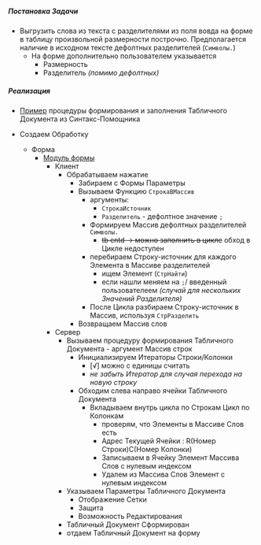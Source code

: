 
#####  Постановка Задачи

- Выгрузить слова из текста c разделителями из поля вовда на форме в таблицу произвольной размерности построчно. Предполагается наличие в исходном тексте дефолтных разделителей (`Символы.`) 
    - На  форме дополнительно пользователем указывается
        - Размерность 
        - Разделитель *(помимо дефолтных)*


##### Реализация

- [Пример](https://github.com/alex-dev-2020/Txt_to_Array/commit/255ac486e2142a36bbd762026eb52d69f498162b) процедуры формирования и заполнения Табличного Документа из Синтакс-Помощника


- Создаем Обработку
    - Форма
        - [Модуль формы](https://github.com/alex-dev-2020/Txt_to_Array/commit/af6005cd30a826c0041c93cc7c55b3c9af10125e)
            - Клиент 
                - Обрабатываем нажатие
                    - Забираем с Формы Параметры
                    - Вызываем Функцию `СтрокаВМассив` 
                        - аргументы:
                            - `СтрокаИсточник`
                            -  `Разделитель`  - дефолтное значение `;`
                        - Формируем Массив дефолтных разделителей `Символы.`
                            - ~~tb  cntd → можно заполнить в цикле~~  обход в Цикле недоступен
                        - перебираем Строку-источник для каждого Элемента в Массиве разделителей
                            - ищем Элемент (`СтрНайти`)
                            - если нашли меняем на `;`/ введенный пользователеем *(случай  для нескольких Значений Разделителя)*
                        - После  Цикла разбираем Строку-источник в Массив, используя  `СтрРазделить`
                    - Возвращаем Массив слов
            - Сервер 
                - Вызываем процедуру формирования Табличного Документа
                        - аргумент Массив строк
                    - Инициализируем Итераторы Строки/Колонки
                        - [√]  можно с единицы считать 
                        - *не  забыть Итератор для  случая перехода на новую строку*
                    - Обходим слева направо  ячейки  Табличного Документа
                        - Вкладываем внутрь цикла по Строкам Цикл по Колонкам 
                            - проверям, что Элементы в Массиве Слов есть 
                            - Адрес Текущей Ячейки : R(Номер Строки)С(Номер Колонки)
                            - Записываем в Ячейку Элемент Массива Слов с нулевым индексом 
                            - Удалем из Массива Слов Элемент с нулевым индексом
                - Указываем Параметры Табличного Документа
                    - Отображение Сетки
                    - Защита 
                    - Возможность Редактирования
                - Табличный Документ Сформирован
                - отдаем Табличный Документ на форму




  
